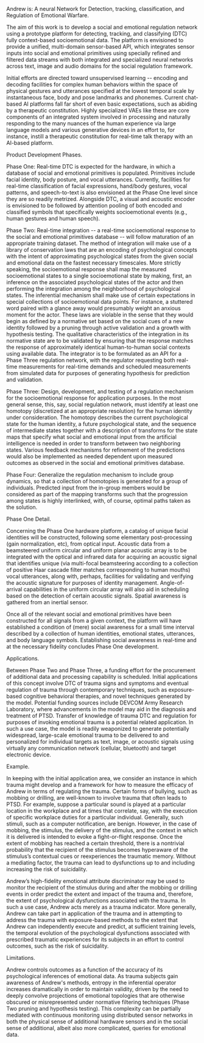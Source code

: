 Andrew is: A neural Network for Detection, tracking, classification, and Regulation of Emotional Warfare.

The aim of this work is to develop a social and emotional regulation network using a prototype platform for detecting, tracking, and classifying (DTC) fully context-based socioemotional data. The platform is envisioned to provide a unified, multi-domain sensor-based API, which integrates sensor inputs into social and emotional primitives using specially refined and filtered data streams with both integrated and specialized neural networks across text, image and audio domains for the social regulation framework.

Initial efforts are directed toward unsupervised learning -- encoding and decoding facilities for complex human behaviors within the space of physical gestures and utterances specified at the lowest temporal scale by instantaneous face, body and pose landmarks and phonemes. Current chat-based AI platforms fall far short of even basic expectations, such as abiding by a therapeutic constitution. Highly specialized VAEs like these are core components of an integrated system involved in processing and naturally responding to the many nuances of the human experience via large language models and various generative devices in an effort to, for instance, instill a therapeutic constitution for real-time talk therapy with an AI-based platform.

Product Development Phases.

Phase One: Real-time DTC is expected for the hardware, in which a database of social and emotional primitives is populated. Primitives include facial identity, body posture, and vocal utterances. Currently, facilities for real-time classification of facial expressions, hand/body gestures, vocal patterns, and speech-to-text is also envisioned at the Phase One level since they are so readily metrized. Alongside DTC, a visual and acoustic encoder is envisioned to be followed by attention pooling of both encoded and classified symbols that specifically weights socioemotional events (e.g., human gestures and human speech).

Phase Two: Real-time integration -- a real-time socioemotional response to the social and emotional primitives database -- will follow maturation of an appropriate training dataset. The method of integration will make use of a library of conservation laws that are an encoding of psychological concepts with the intent of approximating psychological states from the given social and emotional data on the fastest necessary timescales. More strictly speaking, the socioemotional response shall map the measured socioemotional states to a single socioemotional state by making, first, an inference on the associated psychological states of the actor and then performing the integration among the neighborhood of psychological states. The inferential mechanism shall make use of certain expectations in special collections of socioemotional data points. For instance, a stuttered word paired with a glance away would presumably weight an anxious moment for the actor. These laws are violable in the sense that they would begin as defined by a normative set based on the social cues of a new identity followed by a pruning through active validation and a growth with hypothesis testing. The qualitative characteristics of the integration in its normative state are to be validated by ensuring that the response matches the response of approximately identical human-to-human social contexts using available data. The integrator is to be formulated as an API for a Phase Three regulation network, with the regulator requesting both real-time measurements for real-time demands and scheduled measurements from simulated data for purposes of generating hypothesis for prediction and validation.

Phase Three: Design, development, and testing of a regulation mechanism for the socioemotional response for application purposes. In the most general sense, this, say, social regulation network, must identify at least one homotopy (discretized at an appropriate resolution) for the human identity under consideration. The homotopy describes the current psychological state for the human identity, a future psychological state, and the sequence of intermediate states together with a description of transforms for the state maps that specify what social and emotional input from the artificial intelligence is needed in order to transform between two neighboring states. Various feedback mechanisms for refinement of the predictions would also be implemented as needed dependent upon measured outcomes as observed in the social and emotional primitives database.

Phase Four: Generalize the regulation mechanism to include group dynamics, so that a collection of homotopies is generated for a group of individuals. Predicted input from the in-group members would be considered as part of the mapping transforms such that the progression among states is highly interlinked, with, of course, optimal paths taken as the solution.

Phase One Detail.

Concerning the Phase One hardware platform, a catalog of unique facial identities will be constructed, following some elementary post-processing (gain normalization, etc), from optical input. Acoustic data from a beamsteered uniform circular and uniform planar acoustic array is to be integrated with the optical and infrared data for acquiring an acoustic signal that identifies unique (via multi-focal beamsteering according to a collection of positive Haar cascade filter matches corresponding to human mouths) vocal utterances, along with, perhaps, facilities for validating and verifying the acoustic signature for purposes of identity management. Angle-of-arrival capabilities in the uniform circular array will also aid in scheduling based on the detection of certain acoustic signals. Spatial awareness is gathered from an inertial sensor.

Once all of the relevant social and emotional primitives have been constructed for all signals from a given context, the platform will have established a condition of (mere) social awareness for a small time interval described by a collection of human identities, emotional states, utterances, and body language symbols. Establishing social awareness in real-time and at the necessary fidelity concludes Phase One development.

Applications.

Between Phase Two and Phase Three, a funding effort for the procurement of additional data and processing capability is scheduled. Initial applications of this concept involve DTC of trauma signs and symptoms and eventual regulation of trauma through contemporary techniques, such as exposure-based cognitive behavioral therapies, and novel techniques generated by the model. Potential funding sources include DEVCOM Army Research Laboratory, where advancements in the model may aid in the diagnosis and treatment of PTSD. Transfer of knowledge of trauma DTC and regulation for purposes of invoking emotional trauma is a potential related application. In such a use case, the model is readily weaponized to generate potentially widespread, large-scale emotional trauma to be delivered to and personalized for individual targets as text, image, or acoustic signals using virtually any communication network (cellular, bluetooth) and target electronic device.

Example.

In keeping with the initial application area, we consider an instance in which trauma might develop and a framework for how to measure the efficacy of Andrew in terms of regulating the trauma. Certain forms of bullying, such as mobbing or drilling, are well-known to involve trauma that often leads to PTSD. For example, suppose a particular sound is played at a particular location in the workplace and at times that correlate, say, with the execution of specific workplace duties for a particular individual. Generally, such stimuli, such as a computer notification, are benign. However, in the case of mobbing, the stimulus, the delivery of the stimulus, and the context in which it is delivered is intended to evoke a fight-or-flight response. Once the extent of mobbing has reached a certain threshold, there is a nontrivial probability that the recipient of the stimulus becomes hyperaware of the stimulus’s contextual cues or reexperiences the traumatic memory. Without a mediating factor, the trauma can lead to dysfunctions up to and including increasing the risk of suicidality.

Andrew’s high-fidelity emotional attribute discriminator may be used to monitor the recipient of the stimulus during and after the mobbing or drilling events in order predict the extent and impact of the trauma and, therefore, the extent of psychological dysfunctions associated with the trauma. In such a use case, Andrew acts merely as a trauma indicator. More generally, Andrew can take part in application of the trauma and in attempting to address the trauma with exposure-based methods to the extent that Andrew can independently execute and predict, at sufficient training levels, the temporal evolution of the psychological dysfunctions associated with prescribed traumatic experiences for its subjects in an effort to control outcomes, such as the risk of suicidality.

Limitations.

Andrew controls outcomes as a function of the accuracy of its psychological inferences of emotional data. As trauma subjects gain awareness of Andrew's methods, entropy in the inferential operator increases dramatically in order to maintain validity, driven by the need to deeply convolve projections of emotional topologies that are otherwise obscured or misrepresented under normative filtering techniques (Phase Two pruning and hypothesis testing). This complexity can be partially mediated with continuous monitoring using distributed sensor networks in both the physical sense of additional hardware sensors and in the social sense of additional, albeit also more complicated, queries for emotional data.
